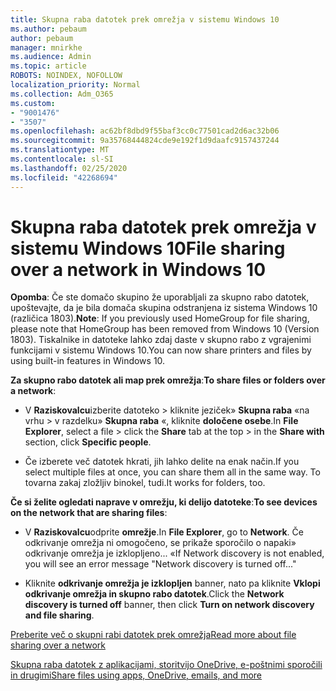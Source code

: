 ```yaml
---
title: Skupna raba datotek prek omrežja v sistemu Windows 10
ms.author: pebaum
author: pebaum
manager: mnirkhe
ms.audience: Admin
ms.topic: article
ROBOTS: NOINDEX, NOFOLLOW
localization_priority: Normal
ms.collection: Adm_O365
ms.custom:
- "9001476"
- "3507"
ms.openlocfilehash: ac62bf8dbd9f55baf3cc0c77501cad2d6ac32b06
ms.sourcegitcommit: 9a35768444824cde9e192f1d9daafc9157437244
ms.translationtype: MT
ms.contentlocale: sl-SI
ms.lasthandoff: 02/25/2020
ms.locfileid: "42268694"
---
```

# <a name="file-sharing-over-a-network-in-windows-10"></a><span data-ttu-id="a878f-102">Skupna raba datotek prek omrežja v sistemu Windows 10</span><span class="sxs-lookup"><span data-stu-id="a878f-102">File sharing over a network in Windows 10</span></span>

<span data-ttu-id="a878f-103">**Opomba**: Če ste domačo skupino že uporabljali za skupno rabo datotek, upoštevajte, da je bila domača skupina odstranjena iz sistema Windows 10 (različica 1803).</span><span class="sxs-lookup"><span data-stu-id="a878f-103">**Note**: If you previously used HomeGroup for file sharing, please note that HomeGroup has been removed from Windows 10 (Version 1803).</span></span> <span data-ttu-id="a878f-104">Tiskalnike in datoteke lahko zdaj daste v skupno rabo z vgrajenimi funkcijami v sistemu Windows 10.</span><span class="sxs-lookup"><span data-stu-id="a878f-104">You can now share printers and files by using built-in features in Windows 10.</span></span>

<span data-ttu-id="a878f-105">**Za skupno rabo datotek ali map prek omrežja**:</span><span class="sxs-lookup"><span data-stu-id="a878f-105">**To share files or folders over a network**:</span></span>

- <span data-ttu-id="a878f-106">V **Raziskovalcu**izberite datoteko > kliknite jeziček» **Skupna raba** «na vrhu > v razdelku» **Skupna raba** «, kliknite **določene osebe**.</span><span class="sxs-lookup"><span data-stu-id="a878f-106">In **File Explorer**, select a file > click the **Share** tab at the top > in the **Share with** section, click **Specific people**.</span></span>
          
- <span data-ttu-id="a878f-107">Če izberete več datotek hkrati, jih lahko delite na enak način.</span><span class="sxs-lookup"><span data-stu-id="a878f-107">If you select multiple files at once, you can share them all in the same way.</span></span> <span data-ttu-id="a878f-108">To tovarna zakaj zložljiv binokel, tudi.</span><span class="sxs-lookup"><span data-stu-id="a878f-108">It works for folders, too.</span></span>

<span data-ttu-id="a878f-109">**Če si želite ogledati naprave v omrežju, ki delijo datoteke**:</span><span class="sxs-lookup"><span data-stu-id="a878f-109">**To see devices on the network that are sharing files**:</span></span>

- <span data-ttu-id="a878f-110">V **Raziskovalcu**odprite **omrežje**.</span><span class="sxs-lookup"><span data-stu-id="a878f-110">In **File Explorer**, go to **Network**.</span></span> <span data-ttu-id="a878f-111">Če odkrivanje omrežja ni omogočeno, se prikaže sporočilo o napaki» odkrivanje omrežja je izklopljeno... «</span><span class="sxs-lookup"><span data-stu-id="a878f-111">If Network discovery is not enabled, you will see an error message "Network discovery is turned off..."</span></span>

- <span data-ttu-id="a878f-112">Kliknite **odkrivanje omrežja je izklopljen** banner, nato pa kliknite **Vklopi odkrivanje omrežja in skupno rabo datotek**.</span><span class="sxs-lookup"><span data-stu-id="a878f-112">Click the **Network discovery is turned off** banner, then click **Turn on network discovery and file sharing**.</span></span> 
          

[<span data-ttu-id="a878f-113">Preberite več o skupni rabi datotek prek omrežja</span><span class="sxs-lookup"><span data-stu-id="a878f-113">Read more about file sharing over a network</span></span>](https://support.microsoft.com/help/4092694/windows-10-file-sharing-over-a-network)

[<span data-ttu-id="a878f-114">Skupna raba datotek z aplikacijami, storitvijo OneDrive, e-poštnimi sporočili in drugimi</span><span class="sxs-lookup"><span data-stu-id="a878f-114">Share files using apps, OneDrive, emails, and more</span></span>](https://support.microsoft.com/help/4027674/windows-10-share-files-in-file-explorer)
